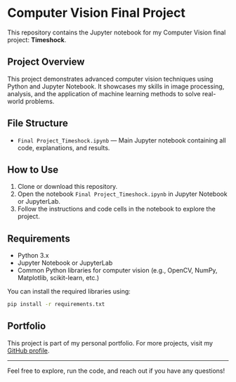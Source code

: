 # Computer Vision Final Project

This repository contains the Jupyter notebook for my Computer Vision final project: **Timeshock**.

## Project Overview
This project demonstrates advanced computer vision techniques using Python and Jupyter Notebook. It showcases my skills in image processing, analysis, and the application of machine learning methods to solve real-world problems.

## File Structure
- `Final Project_Timeshock.ipynb` — Main Jupyter notebook containing all code, explanations, and results.

## How to Use
1. Clone or download this repository.
2. Open the notebook `Final Project_Timeshock.ipynb` in Jupyter Notebook or JupyterLab.
3. Follow the instructions and code cells in the notebook to explore the project.

## Requirements
- Python 3.x
- Jupyter Notebook or JupyterLab
- Common Python libraries for computer vision (e.g., OpenCV, NumPy, Matplotlib, scikit-learn, etc.)

You can install the required libraries using:
```bash
pip install -r requirements.txt
```

## Portfolio
This project is part of my personal portfolio. For more projects, visit my [GitHub profile](https://github.com/).

---
Feel free to explore, run the code, and reach out if you have any questions! 